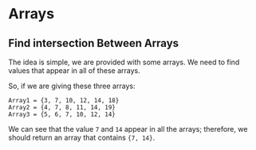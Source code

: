 # Arrays

## Find intersection Between Arrays

The idea is simple, we are provided with some arrays.
We need to find values that appear in all of these arrays.

So, if we are giving these three arrays:
```
Array1 = {3, 7, 10, 12, 14, 18}
Array2 = {4, 7, 8, 11, 14, 19}
Array3 = {5, 6, 7, 10, 12, 14}
```

We can see that the value `7` and `14` appear in all the arrays; 
therefore, we should return an array that contains `{7, 14}`.